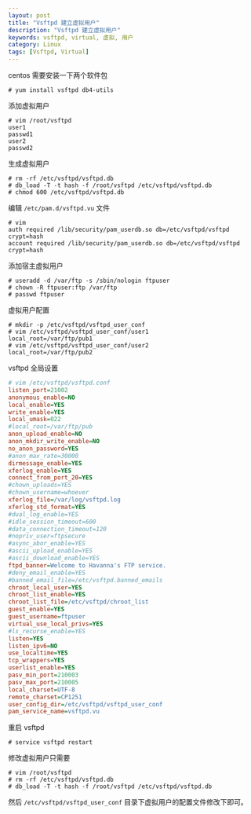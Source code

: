 ```yaml
---
layout: post
title: "Vsftpd 建立虚拟用户"
description: "Vsftpd 建立虚拟用户"
keywords: vsftpd, virtual, 虚拟, 用户
category: Linux
tags: [Vsftpd, Virtual]
---
```


centos 需要安装一下两个软件包

    # yum install vsftpd db4-utils

添加虚拟用户

    # vim /root/vsftpd
    user1
    passwd1
    user2
    passwd2

<!-- more -->
生成虚拟用户

    # rm -rf /etc/vsftpd/vsftpd.db
    # db_load -T -t hash -f /root/vsftpd /etc/vsftpd/vsftpd.db
    # chmod 600 /etc/vsftpd/vsftpd.db

编辑 `/etc/pam.d/vsftpd.vu` 文件

    # vim
    auth required /lib/security/pam_userdb.so db=/etc/vsftpd/vsftpd crypt=hash
    account required /lib/security/pam_userdb.so db=/etc/vsftpd/vsftpd crypt=hash

添加宿主虚拟用户

    # useradd -d /var/ftp -s /sbin/nologin ftpuser
    # chown -R ftpuser:ftp /var/ftp
    # passwd ftpuser

虚拟用户配置

    # mkdir -p /etc/vsftpd/vsftpd_user_conf
    # vim /etc/vsftpd/vsftpd_user_conf/user1
    local_root=/var/ftp/pub1
    # vim /etc/vsftpd/vsftpd_user_conf/user2
    local_root=/var/ftp/pub2

vsftpd 全局设置

```ini
# vim /etc/vsftpd/vsftpd.conf
listen_port=21002
anonymous_enable=NO
local_enable=YES
write_enable=YES
local_umask=022
#local_root=/var/ftp/pub
anon_upload_enable=NO
anon_mkdir_write_enable=NO
no_anon_password=YES
#anon_max_rate=30000
dirmessage_enable=YES
xferlog_enable=YES
connect_from_port_20=YES
#chown_uploads=YES
#chown_username=whoever
xferlog_file=/var/log/vsftpd.log
xferlog_std_format=YES
#dual_log_enable=YES
#idle_session_timeout=600
#data_connection_timeout=120
#nopriv_user=ftpsecure
#async_abor_enable=YES
#ascii_upload_enable=YES
#ascii_download_enable=YES
ftpd_banner=Welcome to Havanna's FTP service.
#deny_email_enable=YES
#banned_email_file=/etc/vsftpd.banned_emails
chroot_local_user=YES
chroot_list_enable=YES
chroot_list_file=/etc/vsftpd/chroot_list
guest_enable=YES
guest_username=ftpuser
virtual_use_local_privs=YES
#ls_recurse_enable=YES
listen=YES
listen_ipv6=NO
use_localtime=YES
tcp_wrappers=YES
userlist_enable=YES
pasv_min_port=210003
pasv_max_port=210005
local_charset=UTF-8
remote_charset=CP1251
user_config_dir=/etc/vsftpd/vsftpd_user_conf
pam_service_name=vsftpd.vu
```

重启 vsftpd

    # service vsftpd restart

修改虚拟用户只需要

    # vim /root/vsftpd
    # rm -rf /etc/vsftpd/vsftpd.db
    # db_load -T -t hash -f /root/vsftpd /etc/vsftpd/vsftpd.db

然后 `/etc/vsftpd/vsftpd_user_conf` 目录下虚拟用户的配置文件修改下即可。
